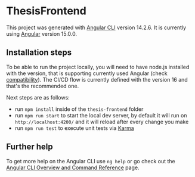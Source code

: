 # ThesisFrontend

This project was generated with [Angular CLI](https://github.com/angular/angular-cli) version 14.2.6. It is currently using [Angular](https://angular.io/docs)
version 15.0.0.

## Installation steps

To be able to run the project locally, you will need to have node.js installed with the version, that is supporting currently used Angular (check [compatibility](https://stackoverflow.com/questions/60248452/is-there-a-compatibility-list-for-angular-angular-cli-and-node-js)). The CI/CD flow is currently defined with the version 16 and that's the recommended one.

Next steps are as follows:

- run `npm install` inside of the `thesis-frontend` folder
- run `npm run start` to start the local dev server, by default it will run on `http://localhost:4200/` and it will reload after every change you make
- run `npm run test` to execute unit tests via [Karma](https://karma-runner.github.io)

## Further help

To get more help on the Angular CLI use `ng help` or go check out the [Angular CLI Overview and Command Reference](https://angular.io/cli) page.

